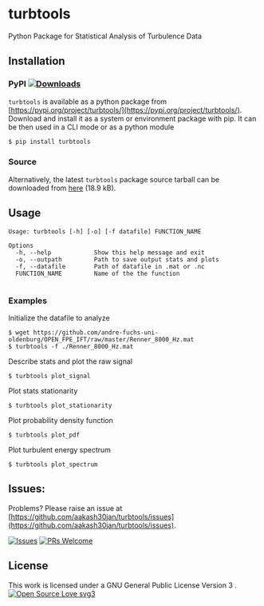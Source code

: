 # turbtools
Python Package for Statistical Analysis of Turbulence Data

## Installation
### PyPI [![Downloads](https://pepy.tech/badge/turbtools)](https://pepy.tech/project/turbtools)
`turbtools` is available as a python package from [https://pypi.org/project/turbtools/](https://pypi.org/project/turbtools/).
Download and install it as a system or environment package with pip. It can be then used in a CLI mode or as a python module 
```bash
$ pip install turbtools
```

### Source
Alternatively, the latest `turbtools` package source tarball can be downloaded from [here](https://github.com/aakash30jan/turbtools/archive/refs/heads/main.zip) (18.9 kB). 

## Usage

```console
Usage: turbtools [-h] [-o] [-f datafile] FUNCTION_NAME

Options
  -h, --help            Show this help message and exit
  -o, --outpath         Path to save output stats and plots
  -f, --datafile        Path of datafile in .mat or .nc
  FUNCTION_NAME         Name of the the function
  
```

### Examples
Initialize the datafile to analyze
```console
$ wget https://github.com/andre-fuchs-uni-oldenburg/OPEN_FPE_IFT/raw/master/Renner_8000_Hz.mat
$ turbtools -f ./Renner_8000_Hz.mat
```

Describe stats and plot the raw signal
```console
$ turbtools plot_signal
```

Plot stats stationarity
```console
$ turbtools plot_stationarity
```

Plot probability density function
```console
$ turbtools plot_pdf
```

Plot turbulent energy spectrum
```console
$ turbtools plot_spectrum
```

 
## Issues:
Problems? Please raise an issue at [https://github.com/aakash30jan/turbtools/issues](https://github.com/aakash30jan/turbtools/issues).

[![Issues](https://img.shields.io/github/issues/aakash30jan/turbtools)](#turbtools)  [![PRs Welcome](https://img.shields.io/badge/PRs-welcome-brightgreen.svg?style=flat-square)](#turbtools)



## License
This work is licensed under a GNU General Public License Version 3 . [![Open Source Love svg3](https://badges.frapsoft.com/os/v3/open-source.svg?v=103)](#turbtools)



